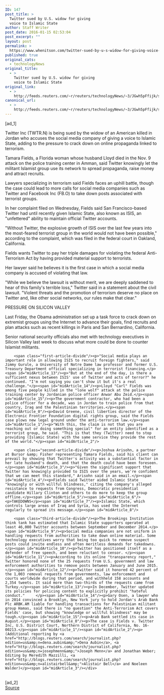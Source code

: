 ```yaml
---
ID: 147
post_title: >
  Twitter sued by U.S. widow for giving
  voice to Islamic State
author: Staff Writer
post_date: 2016-01-15 02:53:04
post_excerpt: ""
layout: post
permalink: >
  https://www.whenitson.com/twitter-sued-by-u-s-widow-for-giving-voice-to-islamic-state/
published: true
original_cats:
  - technologyNews
original_title:
  - >
    Twitter sued by U.S. widow for giving
    voice to Islamic State
original_link:
  - >
    http://feeds.reuters.com/~r/reuters/technologyNews/~3/JGwh5pFfijk/story01.htm
canonical_url:
  - >
    http://feeds.reuters.com/~r/reuters/technologyNews/~3/JGwh5pFfijk/story01.htm
---
```

 [ad_1]
<br><div id="articleText">
<span id="midArticle_start"/>

<span id="midArticle_0"/><span class="focusParagraph" readability="5"><p><span class="articleLocatio&lt;/span&gt;n">Twitter Inc (<span id="symbol_TWTR.N_0">TWTR.N</span>) is being sued by the widow of an American killed in Jordan who accuses the social media company of giving a voice to Islamic State, adding to the pressure to crack down on online propaganda linked to terrorism.</span></p></span><span id="midArticle_1"/><p>Tamara Fields, a Florida woman whose husband Lloyd died in the Nov. 9 attack on the police training center in Amman, said Twitter knowingly let the militant Islamist group use its network to spread propaganda, raise money and attract recruits.</p><span id="midArticle_2"/><p>Lawyers specializing in terrorism said Fields faces an uphill battle, though the case could lead to more calls for social media companies such as Twitter and Facebook Inc (<span id="symbol_FB.O_1">FB.O</span>) to take down posts associated with terrorist groups.</p><span id="midArticle_3"/><p>In her complaint filed on Wednesday, Fields said San Francisco-based Twitter had until recently given Islamic State, also known as ISIS, an "unfettered" ability to maintain official Twitter accounts.</p><span id="midArticle_4"/><p>"Without Twitter, the explosive growth of ISIS over the last few years into the most-feared terrorist group in the world would not have been possible," according to the complaint, which was filed in the federal court in Oakland, California.</p><span id="midArticle_5"/><p>Fields wants Twitter to pay her triple damages for violating the federal Anti-Terrorism Act by having provided material support to terrorists.    </p><span id="midArticle_6"/><p>Her lawyer said he believes it is the first case in which a social media company is accused of violating that law.</p><span id="midArticle_7"/><p>"While we believe the lawsuit is without merit, we are deeply saddened to hear of this family's terrible loss," Twitter said in a statement about the civil lawsuit. "Violent threats and the promotion of terrorism deserve no place on Twitter and, like other social networks, our rules make that clear."</p><span id="midArticle_8"/><span id="midArticle_9"/><p>PRESSURE ON SILICON VALLEY</p><span id="midArticle_10"/><p>Last Friday, the Obama administration set up a task force to crack down on extremist groups using the Internet to advance their goals, find recruits and plan attacks such as recent killings in Paris and San Bernardino, California.</p><span id="midArticle_11"/><p>Senior national security officials also met with technology executives in Silicon Valley last week to discuss what more could be done to counter Islamist militants.      </p><span id="midArticle_12"/>
        
        <span class="first-article-divide"/><p>"Social media plays an important role in allowing ISIS to recruit foreign fighters," said Jimmy Gurule, a University of Notre Dame law professor and former U.S. Treasury Department official specializing in terrorist financing.</p><span id="midArticle_13"/><p>"But at the end of the day, is there a sufficient nexus between ISIS' use of Twitter and acts of terror?" he continued. "I'm not saying you can't show it but it's a real challenge."</p><span id="midArticle_14"/><p>Lloyd "Carl" Fields was among five people killed in the "lone wolf" attack at the police training center by Jordanian police officer Anwar Abu Zeid.</p><span id="midArticle_15"/><p>The government contractor, who had been a police officer for a decade, was in Jordan to train police from that country, Iraq and the Palestinian territories.</p><span id="midArticle_0"/><p>David Greene, civil liberties director of the Electronic Frontier Foundation digital rights group, said the Fields case plows new legal ground under the anti-terrorism law.</p><span id="midArticle_1"/><p>"With this, the claim is not that you are reaching out or doing something special" for an entity identified as a terrorist group, he said. "This is that they (Twitter) need to stop providing (Islamic State) with the same service they provide the rest of the world."</p><span id="midArticle_2"/>
        
        <span class="second-article-divide"/><p>Joshua Arisohn, a partner at Bursor &amp; Fisher representing Tamara Fields, said his client can prevail by showing that Twitter's activity was a substantial factor in her late husband's death, and that the death could have been foreseen.</p><span id="midArticle_3"/><p>"Given the significant support that Twitter has knowingly provided to ISIS over the years, we're confident that we can meet this standard," Arisohn said in an email.</p><span id="midArticle_4"/><p>Fields said Twitter aided Islamic State "knowingly or with willful blindness," citing the company's alleged resistance to requests from Congress, Democratic presidential candidate Hillary Clinton and others to do more to keep the group offline.</p><span id="midArticle_5"/><span id="midArticle_6"/><p>TAKEDOWNS</p><span id="midArticle_7"/><p>Islamic State, which controls large areas of Iraq and Syria, has used the Internet regularly to spread its message.</p><span id="midArticle_8"/>
        
        <span class="third-article-divide"/><p>The Brookings Institution think tank has estimated that Islamic State supporters operated at least 46,000 Twitter accounts between September and December 2014.</p><span id="midArticle_9"/><p>Social media companies are not uniform in handling requests from authorities to take down online material. Some technology executives worry that being too quick to remove suspect posts could invite endless and often meritless demands for takedowns.</p><span id="midArticle_10"/><p>Twitter has positioned itself as a defender of free speech, and been reluctant to censor. </p><span id="midArticle_11"/><p>According to its online "transparency report," Twitter honored none of the 25 requests from U.S. government and law enforcement authorities to remove posts between January and June 2015.</p><span id="midArticle_12"/><p>Twitter said it honored 42 percent of the 1,003 removal requests from governments, law enforcement and courts worldwide during that period, and withheld 158 accounts and 2,354 tweets. It said more than two-thirds of the requests came from Turkey.</p><span id="midArticle_13"/><p>In December, Twitter updated its policies for policing content to explicitly prohibit "hateful conduct."     </p><span id="midArticle_14"/><p>Gary Osen, a lawyer who in 2014 convinced a Brooklyn, New York jury to hold Jordan's Arab Bank Plc ARBK.AM liable for handling transactions for Palestinian militant group Hamas, said there is "no question" the Anti-Terrorism Act covers Fields' case, but showing "knowledge or willful blindness" may be tough.</p><span id="midArticle_15"/><p>Arab Bank settled its case in August.</p><span id="midArticle_0"/><p>The case is Fields v. Twitter Inc, U.S. District Court, Northern District of California, No. 16-00213.</p><span id="midArticle_1"/><span id="midArticle_2"/><p> (Additional reporting by <a href="http://blogs.reuters.com/search/journalist.php?edition=us&amp;n=dena.aubin&amp;">Dena Aubin</a>, <a href="http://blogs.reuters.com/search/journalist.php?edition=us&amp;n=josephmenn&amp;">Joseph Menn</a> and Jonathan Weber; Editing by Meredith Mazzilli, <a href="http://blogs.reuters.com/search/journalist.php?edition=us&amp;n=alistairbell&amp;">Alistair Bell</a> and Noeleen Walder)</p><span id="midArticle_3"/></div>
<br>[ad_2]
<br><a href="http://feeds.reuters.com/~r/reuters/technologyNews/~3/JGwh5pFfijk/story01.htm">Source </a>